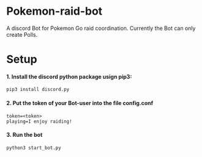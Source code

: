 # Pokemon-raid-bot
A discord Bot for Pokemon Go raid coordination.
Currently the Bot can only create Polls.

# Setup

#### 1. Install the discord python package usign pip3: 
```
pip3 install discord.py
```
#### 2. Put the token of your Bot-user into the file config.conf
```
token=<token>
playing=I enjoy raiding!
```

#### 3. Run the bot

```
python3 start_bot.py
```

